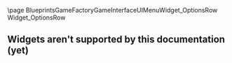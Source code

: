\page BlueprintsGameFactoryGameInterfaceUIMenuWidget_OptionsRow Widget_OptionsRow
## Widgets aren't supported by this documentation (yet)
